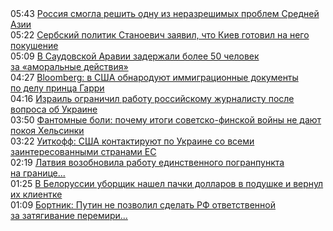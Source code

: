 <!--2025-03-17 05:43:49-->
<div class="rssn table">
  <span class="smaller gray hspace">05:43</span> <a class="nodecor" href="https://news.rambler.ru/world/54358550-rossiya-smogla-reshit-odnu-iz-nerazreshimyh-problem-sredney-azii/">Россия смогла решить одну из неразрешимых проблем Средней Азии</a>
</div>
<div class="rssn table">
  <span class="smaller gray hspace">05:22</span> <a class="nodecor" href="https://news.rambler.ru/world/54358520-serbskiy-politik-stanoevich-zayavil-chto-kiev-gotovil-na-nego-pokushenie/">Сербский политик Станоевич заявил, что Киев готовил на него покушение</a>
</div>
<div class="rssn table">
  <span class="smaller gray hspace">05:09</span> <a class="nodecor" href="https://news.rambler.ru/world/54358318-v-saudovskoy-aravii-zaderzhali-bolee-50-chelovek-za-amoralnye-deystviya/">В Саудовской Аравии задержали более 50 человек за «аморальные действия»</a>
</div>
<div class="rssn table">
  <span class="smaller gray hspace">04:27</span> <a class="nodecor" href="https://news.rambler.ru/world/54357273-bloomberg-v-ssha-obnaroduyut-immigratsionnye-dokumenty-po-delu-printsa-garri/">Bloomberg: в США обнародуют иммиграционные документы по делу принца Гарри</a>
</div>
<div class="rssn table">
  <span class="smaller gray hspace">04:16</span> <a class="nodecor" href="https://news.rambler.ru/world/54358402-izrail-ogranichil-rabotu-rossiyskomu-zhurnalistu-posle-voprosa-ob-ukraine/">Израиль ограничил работу российскому журналисту после вопроса об Украине</a>
</div>
<div class="rssn table">
  <span class="smaller gray hspace">03:50</span> <a class="nodecor" href="https://news.rambler.ru/world/54358417-fantomnye-boli-pochemu-itogi-sovetsko-finskoy-voyny-ne-dayut-pokoya-helsinki/">Фантомные боли: почему итоги советско-финской войны не дают покоя Хельсинки</a>
</div>
<div class="rssn table">
  <span class="smaller gray hspace">03:22</span> <a class="nodecor" href="https://news.rambler.ru/world/54358393-uitkoff-ssha-kontaktiruyut-po-ukraine-so-vsemi-zainteresovannymi-stranami-es/">Уиткофф: США контактируют по Украине со всеми заинтересованными странами ЕС</a>
</div>
<div class="rssn table">
  <span class="smaller gray hspace">02:19</span> <a class="nodecor" href="https://news.rambler.ru/world/54357151-latviya-vozobnovila-rabotu-edinstvennogo-pogranpunkta-na-granitse-s-belorussiey/">Латвия возобновила работу единственного погранпункта на границе...</a>
</div>
<div class="rssn table">
  <span class="smaller gray hspace">01:25</span> <a class="nodecor" href="https://news.rambler.ru/world/54358304-v-belorussii-uborschik-nashel-pachki-dollarov-v-podushke-i-vernul-ih-klientke/">В Белоруссии уборщик нашел пачки долларов в подушке и вернул их клиентке</a>
</div>
<div class="rssn table">
  <span class="smaller gray hspace">01:09</span> <a class="nodecor" href="https://news.rambler.ru/world/54358293-bortnik-putin-ne-pozvolil-sdelat-rf-otvetstvennoy-za-zatyagivanie-peremiriya/">Бортник: Путин не позволил сделать РФ ответственной за затягивание перемири...</a>
</div>